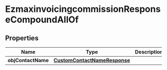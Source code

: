 

# EzmaxinvoicingcommissionResponseCompoundAllOf

## Properties

Name | Type | Description | Notes
------------ | ------------- | ------------- | -------------
**objContactName** | [**CustomContactNameResponse**](CustomContactNameResponse.md) |  |  [optional]




